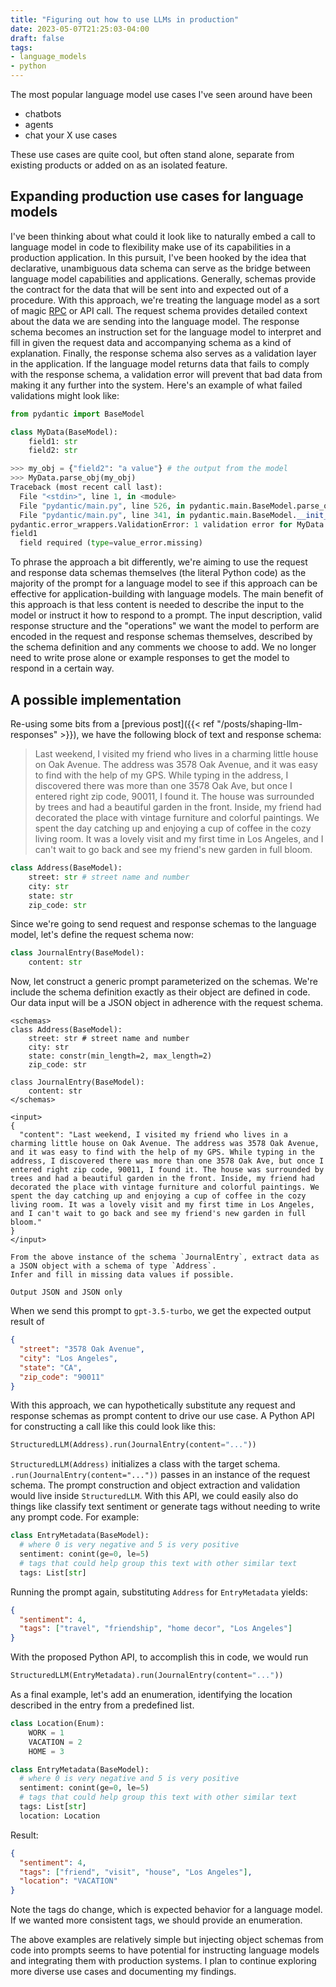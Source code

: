 ```yaml
---
title: "Figuring out how to use LLMs in production"
date: 2023-05-07T21:25:03-04:00
draft: false
tags:
- language_models
- python
---
```


The most popular language model use cases I've seen around have been

- chatbots
- agents
- chat your X use cases

These use cases are quite cool, but often stand alone, separate from existing products or added on as an isolated feature.

## Expanding production use cases for language models

I've been thinking about what could it look like to naturally embed a call to language model in code to flexibility make use of its capabilities in a production application.
In this pursuit, I've been hooked by the idea that declarative, unambiguous data schema can serve as the bridge between language model capabilities and applications.
Generally, schemas provide the contract for the data that will be sent into and expected out of a procedure.
With this approach, we're treating the language model as a sort of magic [RPC](https://en.wikipedia.org/wiki/Remote_procedure_call) or API call.
The request schema provides detailed context about the data we are sending into the language model.
The response schema becomes an instruction set for the language model to interpret and fill in given the request data and accompanying schema as a kind of explanation.
Finally, the response schema also serves as a validation layer in the application.
If the language model returns data that fails to comply with the response schema, a validation error will prevent that bad data from making it any further into the system.
Here's an example of what failed validations might look like:

```python
from pydantic import BaseModel

class MyData(BaseModel):
    field1: str
    field2: str
```

```python
>>> my_obj = {"field2": "a value"} # the output from the model
>>> MyData.parse_obj(my_obj)
Traceback (most recent call last):
  File "<stdin>", line 1, in <module>
  File "pydantic/main.py", line 526, in pydantic.main.BaseModel.parse_obj
  File "pydantic/main.py", line 341, in pydantic.main.BaseModel.__init__
pydantic.error_wrappers.ValidationError: 1 validation error for MyData
field1
  field required (type=value_error.missing)
```

To phrase the approach a bit differently, we're aiming to use the request and response data schemas themselves (the literal Python code) as the majority of the prompt for a language model to see if this approach can be effective for application-building with language models.
The main benefit of this approach is that less content is needed to describe the input to the model or instruct it how to respond to a prompt.
The input description, valid response structure and the "operations" we want the model to perform are encoded in the request and response schemas themselves, described by the schema definition and any comments we choose to add.
We no longer need to write prose alone or example responses to get the model to respond in a certain way.

## A possible implementation

Re-using some bits from a [previous post]({{< ref "/posts/shaping-llm-responses" >}}), we have the following block of text and response schema:

> Last weekend, I visited my friend who lives in a charming little house on Oak Avenue. The address was 3578 Oak Avenue, and it was easy to find with the help of my GPS. While typing in the address, I discovered there was more than one 3578 Oak Ave, but once I entered right zip code, 90011, I found it. The house was surrounded by trees and had a beautiful garden in the front. Inside, my friend had decorated the place with vintage furniture and colorful paintings. We spent the day catching up and enjoying a cup of coffee in the cozy living room. It was a lovely visit and my first time in Los Angeles, and I can't wait to go back and see my friend's new garden in full bloom.

```python
class Address(BaseModel):
    street: str # street name and number
    city: str
    state: str
    zip_code: str
```

Since we're going to send request and response schemas to the language model, let's define the request schema now:

```python
class JournalEntry(BaseModel):
    content: str
```

Now, let construct a generic prompt parameterized on the schemas.
We're include the schema definition exactly as their object are defined in code.
Our data input will be a JSON object in adherence with the request schema.

```text
<schemas>
class Address(BaseModel):
    street: str # street name and number
    city: str
    state: constr(min_length=2, max_length=2)
    zip_code: str

class JournalEntry(BaseModel):
    content: str
</schemas>

<input>
{
  "content": "Last weekend, I visited my friend who lives in a charming little house on Oak Avenue. The address was 3578 Oak Avenue, and it was easy to find with the help of my GPS. While typing in the address, I discovered there was more than one 3578 Oak Ave, but once I entered right zip code, 90011, I found it. The house was surrounded by trees and had a beautiful garden in the front. Inside, my friend had decorated the place with vintage furniture and colorful paintings. We spent the day catching up and enjoying a cup of coffee in the cozy living room. It was a lovely visit and my first time in Los Angeles, and I can't wait to go back and see my friend's new garden in full bloom."
}
</input>

From the above instance of the schema `JournalEntry`, extract data as a JSON object with a schema of type `Address`.
Infer and fill in missing data values if possible.

Output JSON and JSON only
```

When we send this prompt to `gpt-3.5-turbo`, we get the expected output result of

```json
{
  "street": "3578 Oak Avenue",
  "city": "Los Angeles",
  "state": "CA",
  "zip_code": "90011"
}
```

With this approach, we can hypothetically substitute any request and response schemas as prompt content to drive our use case. A Python API for constructing a call like this could look like this:

```python
StructuredLLM(Address).run(JournalEntry(content="..."))
```

`StructuredLLM(Address)` initializes a class with the target schema.
`.run(JournalEntry(content="..."))` passes in an instance of the request schema.
The prompt construction and object extraction and validation would live inside `StructuredLLM`.
With this API, we could easily also do things like classify text sentiment or generate tags without needing to write any prompt code.
For example:

```python
class EntryMetadata(BaseModel):
  # where 0 is very negative and 5 is very positive
  sentiment: conint(ge=0, le=5)
  # tags that could help group this text with other similar text
  tags: List[str]
```

Running the prompt again, substituting `Address` for `EntryMetadata` yields:

```json
{
  "sentiment": 4,
  "tags": ["travel", "friendship", "home decor", "Los Angeles"]
}
```

With the proposed Python API, to accomplish this in code, we would run

```python
StructuredLLM(EntryMetadata).run(JournalEntry(content="..."))
```

As a final example, let's add an enumeration, identifying the location described in the entry from a predefined list.

```python
class Location(Enum):
    WORK = 1
    VACATION = 2
    HOME = 3

class EntryMetadata(BaseModel):
  # where 0 is very negative and 5 is very positive
  sentiment: conint(ge=0, le=5)
  # tags that could help group this text with other similar text
  tags: List[str]
  location: Location
```

Result:

```json
{
  "sentiment": 4,
  "tags": ["friend", "visit", "house", "Los Angeles"],
  "location": "VACATION"
}
```

Note the tags do change, which is expected behavior for a language model.
If we wanted more consistent tags, we should provide an enumeration.

The above examples are relatively simple but injecting object schemas from code into prompts seems to have potential for instructing language models and integrating them with production systems.
I plan to continue exploring more diverse use cases and documenting my findings.
